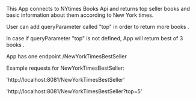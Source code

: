 This App connects to NYtimes Books Api and returns top seller books and basic information about them according to New York times.

User can add queryParameter called "top" in order to return more books .

In case if queryParameter "top" is not defined, App will return best of 3 books .

App has one endpoint /NewYorkTimesBestSeller

Example requests for NewYorkTimesBestSeller:

'http://localhost:8081/NewYorkTimesBestSeller'

'http://localhost:8081/NewYorkTimesBestSeller?top=5'
